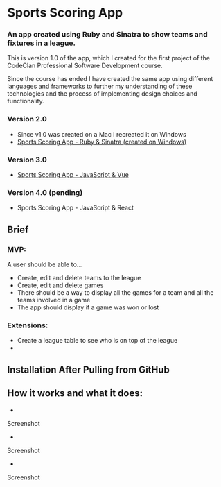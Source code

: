 # Sports Scoring App

### An app created using Ruby and Sinatra to show teams and fixtures in a league.

This is version 1.0 of the app, which I created for the first project of the CodeClan Professional Software Development course.

Since the course has ended I have created the same app using different languages and frameworks to further my understanding of these technologies and the process of implementing design choices and functionality.

### Version 2.0
- Since v1.0 was created on a Mac I recreated it on Windows
- [Sports Scoring App - Ruby & Sinatra (created on Windows)](https://github.com/rcarmitage/codeclan_solo_project-sports_scoring_app_v2.0_ruby_sinatra)

### Version 3.0
- [Sports Scoring App - JavaScript & Vue](https://github.com/rcarmitage/codeclan_solo_project-sports_scoring_app_v3.0_javascript_vue)

### Version 4.0 (pending)
- Sports Scoring App - JavaScript & React

## Brief

### MVP:
A user should be able to…

- Create, edit and delete teams to the league
- Create, edit and delete games
- There should be a way to display all the games for a team and all the teams involved in a game
- The app should display if a game was won or lost

### Extensions:
- Create a league table to see who is on top of the league
- 

## Installation After Pulling from GitHub



## How it works and what it does:

- 

Screenshot

- 

Screenshot

- 

Screenshot